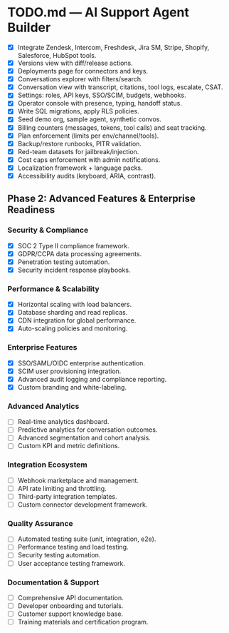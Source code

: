 # TODO.md — AI Support Agent Builder

- [x] Integrate Zendesk, Intercom, Freshdesk, Jira SM, Stripe, Shopify, Salesforce, HubSpot tools.
- [x] Versions view with diff/release actions.
- [x] Deployments page for connectors and keys.
- [x] Conversations explorer with filters/search.
- [x] Conversation view with transcript, citations, tool logs, escalate, CSAT.
- [x] Settings: roles, API keys, SSO/SCIM, budgets, webhooks.
- [x] Operator console with presence, typing, handoff status.
- [x] Write SQL migrations, apply RLS policies.
- [x] Seed demo org, sample agent, synthetic convos.
- [x] Billing counters (messages, tokens, tool calls) and seat tracking.
- [x] Plan enforcement (limits per env/channel/tools).
- [x] Backup/restore runbooks, PITR validation.
- [x] Red-team datasets for jailbreak/injection.
- [x] Cost caps enforcement with admin notifications.
- [x] Localization framework + language packs.
- [x] Accessibility audits (keyboard, ARIA, contrast).

## Phase 2: Advanced Features & Enterprise Readiness

### Security & Compliance
- [x] SOC 2 Type II compliance framework.
- [x] GDPR/CCPA data processing agreements.
- [x] Penetration testing automation.
- [x] Security incident response playbooks.

### Performance & Scalability
- [x] Horizontal scaling with load balancers.
- [x] Database sharding and read replicas.
- [x] CDN integration for global performance.
- [x] Auto-scaling policies and monitoring.

### Enterprise Features
- [x] SSO/SAML/OIDC enterprise authentication.
- [x] SCIM user provisioning integration.
- [x] Advanced audit logging and compliance reporting.
- [x] Custom branding and white-labeling.

### Advanced Analytics
- [ ] Real-time analytics dashboard.
- [ ] Predictive analytics for conversation outcomes.
- [ ] Advanced segmentation and cohort analysis.
- [ ] Custom KPI and metric definitions.

### Integration Ecosystem
- [ ] Webhook marketplace and management.
- [ ] API rate limiting and throttling.
- [ ] Third-party integration templates.
- [ ] Custom connector development framework.

### Quality Assurance
- [ ] Automated testing suite (unit, integration, e2e).
- [ ] Performance testing and load testing.
- [ ] Security testing automation.
- [ ] User acceptance testing framework.

### Documentation & Support
- [ ] Comprehensive API documentation.
- [ ] Developer onboarding and tutorials.
- [ ] Customer support knowledge base.
- [ ] Training materials and certification program.